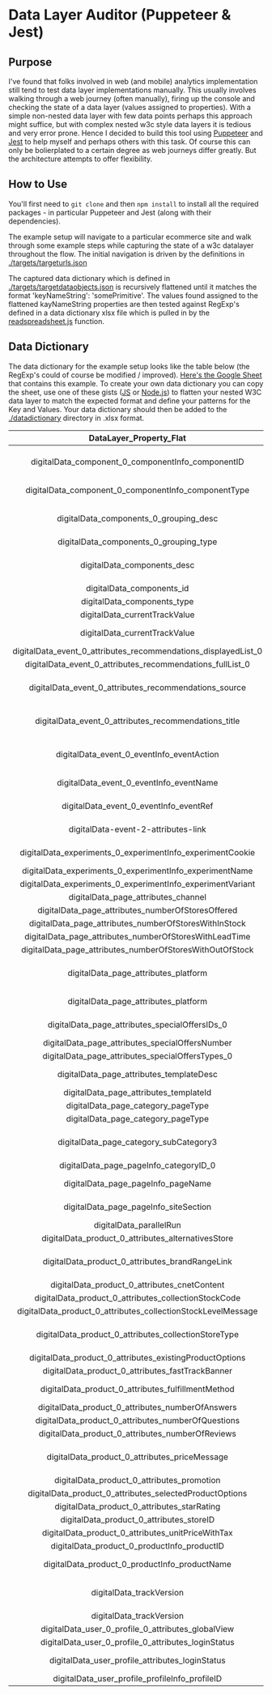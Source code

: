 # Data Layer Auditor (Puppeteer & Jest)
## Purpose
I've found that folks involved in web (and mobile) analytics implementation still tend to test data layer implementations manually. This usually involves walking through a web journey (often manually), firing up the console and checking the state of a data layer (values assigned to properties). With a simple non-nested data layer with few data points perhaps this approach might suffice, but with complex nested w3c style data layers it is tedious and very error prone. Hence I decided to build this tool using [Puppeteer](https://pptr.dev/) and [Jest](https://jestjs.io/docs/en/puppeteer) to help myself and perhaps others with this task. Of course this can only be bolierplated to a certain degree as web journeys differ greatly. But the architecture attempts to offer flexibility.

## How to Use

You'll first need to `git clone` and then `npm install` to install all the required packages - in particular Puppeteer and Jest (along with their dependencies).

The example setup will navigate to a particular ecommerce site and walk through some example steps while capturing the state of a w3c datalayer throughout the flow. The initial navigation is driven by the definitions in [./targets/targeturls.json](./targets/targeturls.json)

The captured data dictionary which is defined in [./targets/targetdataobjects.json](./targets/targetdataobjects.json) is recursively flattened until it matches the format 'keyNameString': 'somePrimitive'. The values found assigned to the flattened kayNameString properties are then tested against RegExp's defined in a data dictionary xlsx file which is pulled in by the [readspreadsheet.js](./utilities/readspreadsheet.js) function. 

## Data Dictionary
The data dictionary for the example setup looks like the table below (the RegExp's could of course be modified / improved). [Here's the Google Sheet](https://docs.google.com/spreadsheets/d/1ydtE2LGRms56xYIAUfZShmg6gYRMCYBqo5cVsfMYQrI/edit?usp=sharing) that contains this example. To create your own data dictionary you can copy the sheet, use one of these gists ([JS](https://gist.github.com/cssimsek/cd151ba2fa6a9346db7280d731333d28#file-flatten_w3c_datalayer-js) or [Node.js](https://gist.github.com/cssimsek/cd151ba2fa6a9346db7280d731333d28#gistcomment-2951269)) to flatten your nested W3C data layer to match the expected format and define your patterns for the Key and Values. Your data dictionary should then be added to the [./datadictionary](./datadictionary) directory in .xlsx format.

**DataLayer\_Property\_Flat**|**Key\_Pattern**|**Type**|**Value\_Pattern**|**Example\_Value**|**Nullable**|**Description**
:-----:|:-----:|:-----:|:-----:|:-----:|:-----:|:-----:
digitalData\_component\_0\_componentInfo\_componentID|digitalData\_component\_\d+\_componentInfo\_componentID$|int|[0-9\\_a-zA-Z]+[a-zA-Z0-9]$|1155033\_R\_Z001A|FALSE| 
digitalData\_component\_0\_componentInfo\_componentType|digitalData\_component\_\d+\_componentInfo\_componentType$|string|[a-zA-Z0-9\\_]+|images|FALSE| 
digitalData\_components\_0\_grouping\_desc|digitalData\_components\_\d+\_grouping\_desc$|string|^([A-Z]{0,1}[a-z]*\s{0,})+[a-z]$|Category Product Grid|FALSE| 
digitalData\_components\_0\_grouping\_type|digitalData\_components\_\d+\_grouping\_type$|string|^GL\d+$|GL0044|FALSE| 
digitalData\_components\_desc|digitalData\_components\_desc$|string|^([A-Z]{0,1}[a-z]*\s{0,})+[a-z]$|Hero with caps subhead|FALSE| 
digitalData\_components\_id|digitalData\_components\_id$|int|\d+|8686691|FALSE| 
digitalData\_components\_type|digitalData\_components\_type$|string|^T\d+$|M0012|FALSE| 
digitalData\_currentTrackValue|digitalData\_currentTrackValue$|string|[a-z\\-]+|ui-cms|FALSE| 
digitalData\_currentTrackValue|digitalData\_currentTrackValue$|string|[a-zA-Z0-9\\_]+|pdp\_recommendationsNewPageViewed|FALSE| 
digitalData\_event\_0\_attributes\_recommendations\_displayedList\_0|digitalData\_event\_\d+\_attributes\_recommendations\_displayedList\_\d+$|int|\d+|7507283|FALSE| 
digitalData\_event\_0\_attributes\_recommendations\_fullList\_0|digitalData\_event\_\d+\_attributes\_recommendations\_fullList\_\d+$|int|\d+|7507283|FALSE| 
digitalData\_event\_0\_attributes\_recommendations\_source|digitalData\_event\_\d+\_attributes\_recommendations\_source$|string|^([A-Z]{0,1}[a-z]*\s{0,})+[a-z]$|monetisation|FALSE| 
digitalData\_event\_0\_attributes\_recommendations\_title|digitalData\_event\_\d+\_attributes\_recommendations\_title$|string|^([A-Z]{0,1}[a-z]*\s{0,})+[a-z]$|Featured products|FALSE| 
digitalData\_event\_0\_eventInfo\_eventAction|digitalData\_event\_\d+\_eventInfo\_eventAction$|string|^([A-Z]{0,1}[a-z]*\s{0,})+[a-z]$|Recommendations New Page Viewed|FALSE| 
digitalData\_event\_0\_eventInfo\_eventName|digitalData\_event\_\d+\_eventInfo\_eventName$|string|[a-zA-Z0-9\\_]+|pdp\_recommendationsNewPageViewed|FALSE| 
digitalData\_event\_0\_eventInfo\_eventRef|digitalData\_event\_\d+\_eventInfo\_eventRef$|string|[a-zA-Z0-9\\_]+|hD7id|FALSE| 
digitalData-event-2-attributes-link|digitalData-event-\d+-attributes-link$|string|^([a-zA-Z\&]\s{0,})+$|Questions & Answers|FALSE| 
digitalData\_experiments\_0\_experimentInfo\_experimentCookie|digitalData\_experiments\_\d+\_experimentInfo\_experimentCookie$|string|[a-zA-Z0-9\\_]+|PDP\_Test\_Group\_1|FALSE| 
digitalData\_experiments\_0\_experimentInfo\_experimentName|digitalData\_experiments\_\d+\_experimentInfo\_experimentName$|string|[a-zA-Z\\-]+|OPT-224|FALSE| 
digitalData\_experiments\_0\_experimentInfo\_experimentVariant|digitalData\_experiments\_\d+\_experimentInfo\_experimentVariant$|.*|.*|null|TRUE| 
digitalData\_page\_attributes\_channel|digitalData\_page\_attributes\_channel$|string|(?:[^:]+:?)+|uk:desktop|FALSE| 
digitalData\_page\_attributes\_numberOfStoresOffered|digitalData\_page\_attributes\_numberOfStoresOffered$|int|\d+|0|FALSE| 
digitalData\_page\_attributes\_numberOfStoresWithInStock|digitalData\_page\_attributes\_numberOfStoresWithInStock$|int|\d+|0|FALSE| 
digitalData\_page\_attributes\_numberOfStoresWithLeadTime|digitalData\_page\_attributes\_numberOfStoresWithLeadTime$|int|\d+|0|FALSE| 
digitalData\_page\_attributes\_numberOfStoresWithOutOfStock|digitalData\_page\_attributes\_numberOfStoresWithOutOfStock$|int|\d+|0|FALSE| 
digitalData\_page\_attributes\_platform|digitalData\_page\_attributes\_platform$|string|^([a-z]+(\\_{0,1}[a-z])+?$)+$|react\_magnolia|FALSE| 
digitalData\_page\_attributes\_platform|digitalData\_page\_attributes\_platform$|string|^([a-z0-9]+\\_?)+|react\_pdp|FALSE| 
digitalData\_page\_attributes\_specialOffersIDs\_0|digitalData\_page\_attributes\_specialOffersIDs\_\d+$|string|^[A-Z]{1}\d+$|E30182|FALSE| 
digitalData\_page\_attributes\_specialOffersNumber|digitalData\_page\_attributes\_specialOffersNumber$|int|\d+|3|FALSE| 
digitalData\_page\_attributes\_specialOffersTypes\_0|digitalData\_page\_attributes\_specialOffersTypes\_\d+$|string|[a-zA-Z]+\b|isBuilderOffer|FALSE| 
digitalData\_page\_attributes\_templateDesc|digitalData\_page\_attributes\_templateDesc$|string|^[A-Z]{1}[a-z]+$|Hybrid|FALSE| 
digitalData\_page\_attributes\_templateId|digitalData\_page\_attributes\_templateId$|string|^T\d+$|T013|FALSE| 
digitalData\_page\_category\_pageType|digitalData\_page\_category\_pageType$|string|^[a-z]+$|events|FALSE| 
digitalData\_page\_category\_pageType|digitalData\_page\_category\_pageType$|string|[a-zA-Z]+\b|pdp|FALSE| 
digitalData\_page\_category\_subCategory3|digitalData\_page\_category\_subCategory\d+$|string|^([A-Z]{0,1}[a-z]*\s{0,})+[a-z]$|SIM free phones|FALSE| 
digitalData\_page\_pageInfo\_categoryID\_0|digitalData\_page\_pageInfo\_categoryID\_\d+$|int|\d+|29949|FALSE| 
digitalData\_page\_pageInfo\_pageName|digitalData\_page\_pageInfo\_pageName$|string|^([a-z0-9\-]+\:)+$|ar:pdp:1155033:simfreegooglepixel3a64gbmobilephone-white:|FALSE| 
digitalData\_page\_pageInfo\_siteSection|digitalData\_page\_pageInfo\_siteSection$|string|^([a-z0-9]+\:)+$|ar:events:|FALSE| 
digitalData\_parallelRun|digitalData\_parallelRun$|boolean|.*|TRUE|FALSE| 
digitalData\_product\_0\_attributes\_alternativesStore|digitalData\_product\_\d+\_attributes\_alternativesStore$|object|.*|null|FALSE| 
digitalData\_product\_0\_attributes\_brandRangeLink|digitalData\_product\_\d+\_attributes\_brandRangeLink$|string|^([A-Z]{0,1}[a-z]*\s{0,})+[a-z]$|Google|FALSE| 
digitalData\_product\_0\_attributes\_cnetContent|digitalData\_product\_\d+\_attributes\_cnetContent$|boolean|.*|TRUE|FALSE| 
digitalData\_product\_0\_attributes\_collectionStockCode|digitalData\_product\_\d+\_attributes\_collectionStockCode$|int|\d+|5|FALSE| 
digitalData\_product\_0\_attributes\_collectionStockLevelMessage|digitalData\_product\_\d+\_attributes\_collectionStockLevelMessage$|object|.*|null|TRUE| 
digitalData\_product\_0\_attributes\_collectionStoreType|digitalData\_product\_\d+\_attributes\_collectionStoreType$|string|^([A-Z]{0,1}[a-z]*\s{0,})+[a-z]$|regular|FALSE| 
digitalData\_product\_0\_attributes\_existingProductOptions|digitalData\_product\_\d+\_attributes\_existingProductOptions$|object|.*|null|TRUE| 
digitalData\_product\_0\_attributes\_fastTrackBanner|digitalData\_product\_\d+\_attributes\_fastTrackBanner$|string|([^:]+\b)|pdp:banner:fastTrack|FALSE| 
digitalData\_product\_0\_attributes\_fulfillmentMethod|digitalData\_product\_\d+\_attributes\_fulfillmentMethod$|string|[a-z]+(\|[a-z]+)?|collection|delivery|FALSE| 
digitalData\_product\_0\_attributes\_numberOfAnswers|digitalData\_product\_\d+\_attributes\_numberOfAnswers$|int|\d+|3|FALSE| 
digitalData\_product\_0\_attributes\_numberOfQuestions|digitalData\_product\_\d+\_attributes\_numberOfQuestions$|int|\d+|3|FALSE| 
digitalData\_product\_0\_attributes\_numberOfReviews|digitalData\_product\_\d+\_attributes\_numberOfReviews$|int|\d+|5|FALSE| 
digitalData\_product\_0\_attributes\_priceMessage|digitalData\_product\_\d+\_attributes\_priceMessage$|string|^([A-Z]{0,1}[a-z]*\s{0,})+[a-z]$| |TRUE| 
digitalData\_product\_0\_attributes\_promotion|digitalData\_product\_\d+\_attributes\_promotion$|boolean|.*|FALSE|FALSE| 
digitalData\_product\_0\_attributes\_selectedProductOptions|digitalData\_product\_\d+\_attributes\_selectedProductOptions$|object|.*|null|TRUE| 
digitalData\_product\_0\_attributes\_starRating|digitalData\_product\_\d+\_attributes\_starRating$|float|\d+\.\d+|4.8|FALSE| 
digitalData\_product\_0\_attributes\_storeID|digitalData\_product\_\d+\_attributes\_storeID$|object|.*|null|TRUE| 
digitalData\_product\_0\_attributes\_unitPriceWithTax|digitalData\_product\_\d+\_attributes\_unitPriceWithTax$|int|\d+|399|FALSE| 
digitalData\_product\_0\_productInfo\_productID|digitalData\_product\_\d+\_productInfo\_productID$|int|\d+|1155033|FALSE| 
digitalData\_product\_0\_productInfo\_productName|digitalData\_product\_\d+\_productInfo\_productName$|string|^([a-zA-Z0-9]+[\s\-]*)+$|SIM Free Google Pixel 3a 64GB Mobile Phone - White|FALSE| 
digitalData\_trackVersion|digitalData\_trackVersion$|string|^(ut)(\d{12})?|utag.js|FALSE|Possibly should be looking for utag.cfg.v? ut4.45.201906201435
digitalData\_trackVersion|digitalData\_trackVersion$|string|([a-z\.]*)\b|utag.js|FALSE| 
digitalData\_user\_0\_profile\_0\_attributes\_globalView|digitalData\_user\_\d+\_profile\_\d+\_attributes\_globalView$|boolean|.*|TRUE|FALSE| 
digitalData\_user\_0\_profile\_0\_attributes\_loginStatus|digitalData\_user\_\d+\_profile\_\d+\_attributes\_loginStatus$|string|[a-zA-Z\-]+$|Non-Registered|FALSE| 
digitalData\_user\_profile\_attributes\_loginStatus|digitalData\_user\_profile\_attributes\_loginStatus$|string|^[A-Z]{1}[a-z]+$|Registered|FALSE| 
digitalData\_user\_profile\_profileInfo\_profileID|digitalData\_user\_profile\_profileInfo\_profileID$|string|.*|"|TRUE| 